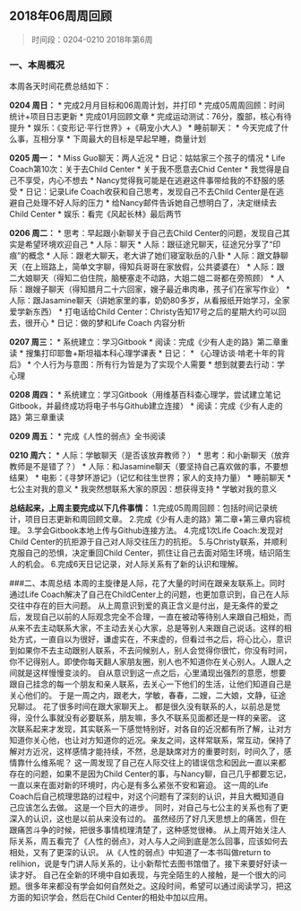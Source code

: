 ## 2018年06周周回顾

>时间段：0204-0210  2018年第6周

### 一、本周概况

本周各天时间花费总结如下：

**0204 周日：**
    * 完成2月月目标和06周周计划，并打印
    * 完成05周周回顾：时间统计+项目日志更新
    * 完成01月回顾文章
    * 完成运动测试：76分，腹部，核心有待提升
    * 娱乐：《变形记·平行世界》+《萌宠小大人》
    * 睡前聊天：
	   * 今天完成了什么事，互相分享
	   * 下周最大的目标是早起早睡，商量计划

**0205 周一：**
    * Miss Guo聊天：两人近况
    * 日记：姑姑家三个孩子的情况
    * Life Coach第10次：关于去Child Center
	     * 关于我不愿意去Chid Center
	     * 我觉得是自己不享受，内心不想去
	     * Nancy觉得我可能是在逃避这件事带给我的不舒服的感受
    * 日记：记录Life Coach收获和自己思考，发现自己不去Child Center是在逃避自己处理不好人际的压力
    * 给Nancy邮件告诉她自己想明白了，决定继续去Child Center
    * 娱乐：看完《风起长林》最后两节

**0206 周二：**
    * 思考：早起跟小新聊关于自己去Child Center的问题，发现自己其实是希望环境欢迎自己
    * 人际：聊天
      * 人际：跟征途兄聊天，征途兄分享了“印痕”的概念
      * 人际：跟老大聊天，老大讲了她们寝室耿岳的八卦
      * 人际：跟文静聊天（在上班路上，简单文字聊，得知兵哥哥在家放假，公共婆婆在）
      * 人际：跟二大娘聊天（得知二伯住院，脑梗塞走不动路，大姐二姐二哥都在旁照顾）
      * 人际：跟嫂子聊天（得知腊月二十六回家，嫂子最近串肉串，孩子们在家写作业）
      * 人际：跟Jasamine聊天（讲她家里的事，奶奶80多岁，从看报纸开始学习，全家爱学新东西）
    * 打电话给Child Center：Christy告知17号之后的星期大约可以回去，很开心
    * 日记：做的梦和Life Coach 内容分析

**0207 周三：**
    * 系统建立：学习Gitbook
    * 阅读：完成《少有人走的路》第二章重读
    * 搜集打印耶鲁+斯坦福本科心理学课表
    * 日记：
	   * 《心理访谈·啃老十年的背后》
	   * 个人行为与意图：所有行为皆是为了实现个人需要
	   * 想到就要去行动：学心理

**0208 周四：**
    * 系统建立：学习Gitbook（用维基百科查心理学，尝试建立笔记Gitbook，并最终成功将电子书与Github建立连接）
    * 阅读：完成《少有人走的路》第三章重读

**0209 周五：**
    * 完成《人性的弱点》全书阅读

**0210 周六：**
    * 人际：学敏聊天（是否该放弃教师？）
    * 思考：和小新聊天（放弃教师是不是错了？）
    * 人际：和Jasamine聊天（要坚持自己喜欢做的事，不要想结果）
    * 电影：《寻梦环游记》（记忆和往生世界；家人的支持力量）
    * 睡前聊天
	     * 七公主对我的意义
	     * 我突然想联系大家的原因：想获得支持
	     * 学敏对我的意义


**总结起来，上周主要完成以下几件事情：**
1.完成05周周回顾：包括时间记录统计，项目日志更新和周回顾文章。
2.完成《少有人走的路》第二章+第三章内容梳理。
3.学会Gitbook本地上传与Github连接方法。
4.完成1次Life Coach:发现对Child Center的抗拒源于自己对人际交往压力的抗拒。
5.与Christy联系，并顺利克服自己的恐惧，决定重回Child Center，抓住让自己去面对陌生环境，结识陌生人的机会。
6.完成6天日记记录，对人际关系有了新的认识和理解。

###二、本周总结
本周的主旋律是人际，花了大量的时间在跟亲友联系上。同时通过Life Coach解决了自己在ChildCenter上的问题，也更加意识到，自己在人际交往中存在的巨大问题。
从上周意识到爱的真正含义是付出，是无条件的爱之后，发现自己以前的人际观念完全不合理，一直在被动等待别人来跟自己相处，而从来不去主动联系大家，不主动去关心大家，总是等别人来跟自己说话。这样的相处方式，一直自以为很好，谦虚实在，不来虚的，但看过书之后，将心比心，意识到如果你不去主动跟别人联系，不去问候别人，别人会觉得你很忙，你没有时间，你不记得别人。即使你每天翻人家朋友圈，别人也不知道你在关心别人。人跟人之间就是这样慢慢变淡的。
自从意识到这一点之后，心里涌现出强烈的意愿，想要跟自己挂念的每一个朋友和亲人联系，去关心一下他们的生活，让他们知道自己是关心他们的。
于是一周之内，跟老大，学敏，春春，二嫂，二大娘，文静，征途兄聊过。
花了很多时间在跟大家聊天上。
都是很久没有联系的人，以前总是觉得，没什么事就没有必要联系，朋友嘛，多久不联系见面都还是一样的亲密。
这次联系起来才发现，其实联系一下感觉特别好，对各自的近况都有所了解，让对方知道你关心他，也让对方知道你的近况。亲友之间，这样常联系，常互动，保持了解对方近况，这样感情才能持续，不然，总是缺席对方的重要时刻，时间久了，感情靠什么维系呢？
这一周发现了自己在人际交往上的错误信念和因此一直以来都存在的问题，如果不是因为Child Center的事，与Nancy聊，自己几乎都要忘记，一直以来在面对新的环境时，内心是有多么紧张不安和窘迫。
这一周的Life Coach后自己梳理思路的过程中，对这个问题有了深刻的认识，并且大概知道自己应该怎么去做。
这是一个巨大的进步。
同时，对自己与七公主的关系也有了更深入的认识，这也是以前从来没有过的。
虽然经历了好几天思想上的痛苦，但在跟痛苦斗争的时候，把很多事情梳理清楚了，这种感觉很棒。
从上周开始关注人际关系，周五看完了《人性的弱点》，对人与人之间到底是怎么回事，应该如何去相处，又有了更深的认识。
从《人性的弱点》中知道了一本书叫做return to relihion，说是专门讲人际关系的，让小新帮忙去图书馆借了。接下来要好好读一读才好。
自己在全新的环境中自如表现，与完全陌生的人接触，是一个很大的问题。很多年来都没有学会如何自然处之。这段时间，希望可以通过阅读学习，把这方面的知识学会，然后在Child Center的相处中加以应用。
